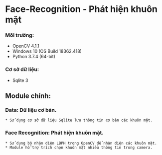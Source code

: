 # Face-Recognition - Phát hiện khuôn mặt

### Môi trường:
  * OpenCV 4.1.1
  * Windows 10 (OS Build 18362.418)
  * Python 3.7.4 (64-bit)
### Cơ sở dữ liệu:
  * Sqlite 3
## Module chính:
 ### Data: Dữ liệu cơ bản.
    * Sử dụng cơ sở dữ liệu Sqlite lưu thông tin cơ bản các khuôn mặt.
 ### Face Recognition: Phát hiện khuôn mặt.
    * Sử dụng bộ nhận diện LBPH trong OpenCV để nhận diện các khuôn mặt.
    * Module hỗ trợ trích chọn khuôn mặt nhiều thông tin trong camera.
